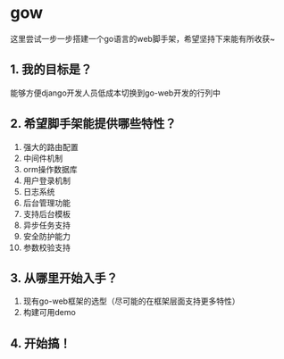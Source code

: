# gow
这里尝试一步一步搭建一个go语言的web脚手架，希望坚持下来能有所收获~

## 1. 我的目标是？
能够方便django开发人员低成本切换到go-web开发的行列中

## 2. 希望脚手架能提供哪些特性？

1. 强大的路由配置
2. 中间件机制
3. orm操作数据库
4. 用户登录机制
5. 日志系统
6. 后台管理功能
7. 支持后台模板
8. 异步任务支持
9. 安全防护能力
10. 参数校验支持

## 3. 从哪里开始入手？

1. 现有go-web框架的选型（尽可能的在框架层面支持更多特性）
2. 构建可用demo

## 4. 开始搞！
